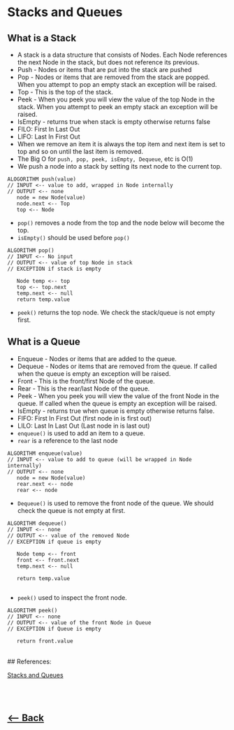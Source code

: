 # Stacks and Queues

## What is a Stack
* A stack is a data structure that consists of Nodes. Each Node references the next Node in the stack, but does not reference its previous.
* Push - Nodes or items that are put into the stack are pushed
* Pop - Nodes or items that are removed from the stack are popped. When you attempt to pop an empty stack an exception will be raised.
* Top - This is the top of the stack.
* Peek - When you peek you will view the value of the top Node in the stack. When you attempt to peek an empty stack an exception will be raised.
* IsEmpty - returns true when stack is empty otherwise returns false
* FILO: First In Last Out
* LIFO: Last In First Out
* When we remove an item it is always the top item and next item is set to top and so on until the last item is removed.
* The Big O for `push, pop, peek, isEmpty, Dequeue`, etc is O(1)
* We push a node into a stack by setting its next node to the current top.
```
ALOGORITHM push(value)
// INPUT <-- value to add, wrapped in Node internally
// OUTPUT <-- none
   node = new Node(value)
   node.next <-- Top
   top <-- Node
   ```
* `pop()` removes a node from the top and the node below will become the top.
* `isEmpty()` should be used before `pop()`
```
ALGORITHM pop()
// INPUT <-- No input
// OUTPUT <-- value of top Node in stack
// EXCEPTION if stack is empty

   Node temp <-- top
   top <-- top.next
   temp.next <-- null
   return temp.value
   ```
* `peek()` returns the top node. We check the stack/queue is not empty first.

## What is a Queue
* Enqueue - Nodes or items that are added to the queue.
* Dequeue - Nodes or items that are removed from the queue. If called when the queue is empty an exception will be raised.
* Front - This is the front/first Node of the queue.
* Rear - This is the rear/last Node of the queue.
* Peek - When you peek you will view the value of the front Node in the queue. If called when the queue is empty an exception will be raised.
* IsEmpty - returns true when queue is empty otherwise returns false.
* FIFO: First In First Out (first node in is first out)
*  LILO: Last In Last Out (Last node in is last out)
* `enqueue()` is used to add an item to a queue.
* `rear` is a reference to the last node
```
ALGORITHM enqueue(value)
// INPUT <-- value to add to queue (will be wrapped in Node internally)
// OUTPUT <-- none
   node = new Node(value)
   rear.next <-- node
   rear <-- node

   ```
* `Dequeue()` is used to remove the front node of the queue. We should check the queue is not empty at first.
```
ALGORITHM dequeue()
// INPUT <-- none
// OUTPUT <-- value of the removed Node
// EXCEPTION if queue is empty

   Node temp <-- front
   front <-- front.next
   temp.next <-- null

   return temp.value
  
   ```
* `peek()` used to inspect the front node.
```
ALGORITHM peek()
// INPUT <-- none
// OUTPUT <-- value of the front Node in Queue
// EXCEPTION if Queue is empty

   return front.value

```

<br /> 
## References:

[Stacks and Queues](https://codefellows.github.io/common_curriculum/data_structures_and_algorithms/Code_401/class-10/resources/stacks_and_queues.html)



 <br /> <br /> 
## [<-- Back](README.md) 